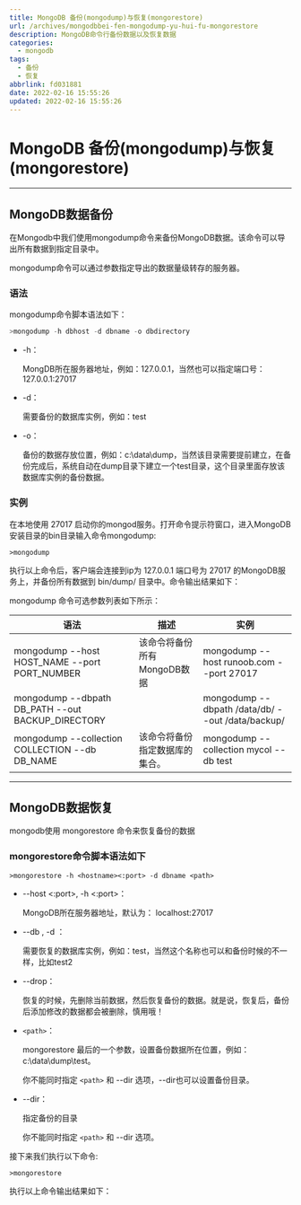 ```yaml
---
title: MongoDB 备份(mongodump)与恢复(mongorestore)
url: /archives/mongodbbei-fen-mongodump-yu-hui-fu-mongorestore
description: MongoDB命令行备份数据以及恢复数据
categories:
  - mongodb
tags:
  - 备份
  - 恢复
abbrlink: fd031881
date: 2022-02-16 15:55:26
updated: 2022-02-16 15:55:26
---
```


# MongoDB 备份(mongodump)与恢复(mongorestore)

---

## MongoDB数据备份

在Mongodb中我们使用mongodump命令来备份MongoDB数据。该命令可以导出所有数据到指定目录中。

mongodump命令可以通过参数指定导出的数据量级转存的服务器。

### 语法

mongodump命令脚本语法如下：

```sql
>mongodump -h dbhost -d dbname -o dbdirectory
```

- -h：
  
  MongDB所在服务器地址，例如：127.0.0.1，当然也可以指定端口号：127.0.0.1:27017
  
- -d：
  
  需要备份的数据库实例，例如：test
  
- -o：
  
  备份的数据存放位置，例如：c:\data\dump，当然该目录需要提前建立，在备份完成后，系统自动在dump目录下建立一个test目录，这个目录里面存放该数据库实例的备份数据。
  

### 实例

在本地使用 27017 启动你的mongod服务。打开命令提示符窗口，进入MongoDB安装目录的bin目录输入命令mongodump:

```mongo
>mongodump
```

执行以上命令后，客户端会连接到ip为 127.0.0.1 端口号为 27017 的MongoDB服务上，并备份所有数据到 bin/dump/ 目录中。命令输出结果如下：

mongodump 命令可选参数列表如下所示：

| 语法  | 描述  | 实例  |
| --- | --- | --- |
| mongodump --host HOST_NAME --port PORT_NUMBER | 该命令将备份所有MongoDB数据 | mongodump --host runoob.com --port 27017 |
| mongodump --dbpath DB_PATH --out BACKUP_DIRECTORY |     | mongodump --dbpath /data/db/ --out /data/backup/ |
| mongodump --collection COLLECTION --db DB_NAME | 该命令将备份指定数据库的集合。 | mongodump --collection mycol --db test |

---

## MongoDB数据恢复

mongodb使用 mongorestore 命令来恢复备份的数据

### mongorestore命令脚本语法如下

```mongo
>mongorestore -h <hostname><:port> -d dbname <path>
```

- --host <:port>, -h <:port>：
  
  MongoDB所在服务器地址，默认为： localhost:27017
  
- --db , -d ：
  
  需要恢复的数据库实例，例如：test，当然这个名称也可以和备份时候的不一样，比如test2
  
- --drop：
  
  恢复的时候，先删除当前数据，然后恢复备份的数据。就是说，恢复后，备份后添加修改的数据都会被删除，慎用哦！
  
- `<path>`：
  
  mongorestore 最后的一个参数，设置备份数据所在位置，例如：c:\data\dump\test。
  
  你不能同时指定 `<path>` 和 --dir 选项，--dir也可以设置备份目录。
  
- --dir：
  
  指定备份的目录
  
  你不能同时指定 `<path>` 和 --dir 选项。
  

接下来我们执行以下命令:

```mongo
>mongorestore
```

执行以上命令输出结果如下：

